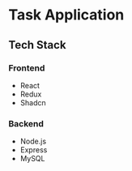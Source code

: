 # Task Application

## Tech Stack

### Frontend

- React
- Redux
- Shadcn

### Backend

- Node.js
- Express
- MySQL
